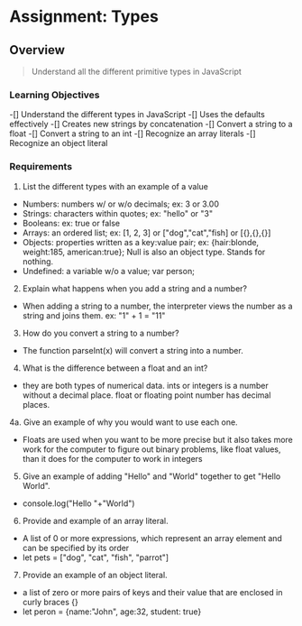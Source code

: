 # Assignment: Types

## Overview

>Understand all the different primitive types in JavaScript

### Learning Objectives

-[] Understand the different types in JavaScript 
-[] Uses the defaults effectively 
-[] Creates new strings by concatenation 
-[] Convert a string to a float 
-[] Convert a string to an int 
-[] Recognize an array literals 
-[] Recognize an object literal

### Requirements

1. List the different types with an example of a value
- Numbers: numbers w/ or w/o decimals; ex: 3 or 3.00
- Strings: characters within quotes; ex: "hello" or "3"
- Booleans: ex: true or false
- Arrays: an ordered list; ex: [1, 2, 3] or ["dog","cat","fish] or [{},{},{}]
- Objects: properties written as a key:value pair;  ex: 
{hair:blonde, weight:185, american:true}; Null is also an object type. Stands for nothing.
- Undefined: a variable w/o a value; var person;



2. Explain what happens when you add a string and a number? 
- When adding a string to a number, the interpreter views the number as a string and joins them. ex: "1" + 1 = "11"

3. How do you convert a string to a number? 
- The function parseInt(x) will convert a string into a number. 

4. What is the difference between a float and an int? 
- they are both types of numerical data. ints or integers is a number without a decimal place. float or floating point number has decimal places.

4a. Give an example of why you would want to use each one.
- Floats are used when you want to be more precise but it also takes more work for the computer to figure out binary problems, like float values, than it does for the computer to work in integers

5. Give an example of adding "Hello" and "World" together to get "Hello World". 
- console.log("Hello "+"World")

6. Provide and example of an array literal. 
- A list of 0 or more expressions, which represent an array element and can be specified by its order
- let pets = ["dog", "cat", "fish", "parrot"]

7. Provide an example of an object literal.
- a list of zero or more pairs of keys and their value that are enclosed in curly braces {}
- let peron = {name:"John", age:32, student: true}

